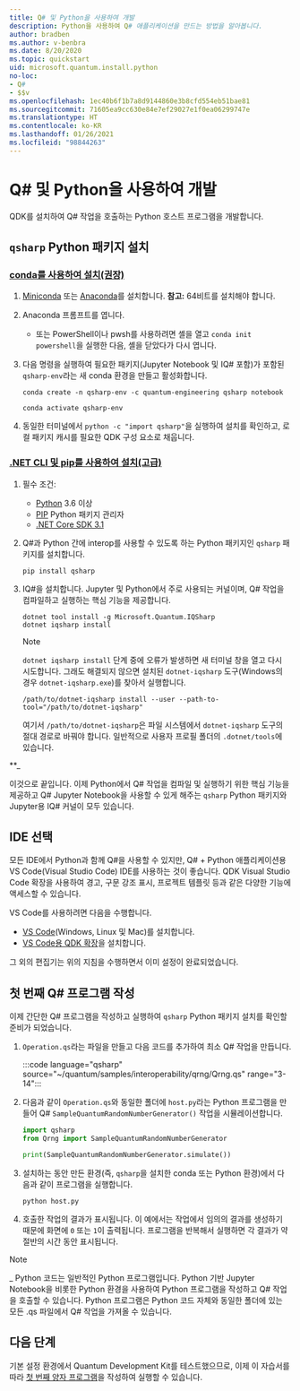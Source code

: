 ```yaml
---
title: Q# 및 Python을 사용하여 개발
description: Python을 사용하여 Q# 애플리케이션을 만드는 방법을 알아봅니다.
author: bradben
ms.author: v-benbra
ms.date: 8/20/2020
ms.topic: quickstart
uid: microsoft.quantum.install.python
no-loc:
- Q#
- $$v
ms.openlocfilehash: 1ec40b6f1b7a8d9144860e3b8cfd554eb51bae81
ms.sourcegitcommit: 71605ea9cc630e84e7ef29027e1f0ea06299747e
ms.translationtype: HT
ms.contentlocale: ko-KR
ms.lasthandoff: 01/26/2021
ms.locfileid: "98844263"
---
```

# <a name="develop-with-q-and-python"></a>Q# 및 Python을 사용하여 개발

QDK를 설치하여 Q# 작업을 호출하는 Python 호스트 프로그램을 개발합니다.

## <a name="install-the-qsharp-python-package"></a>`qsharp` Python 패키지 설치

### <a name="install-using-conda-recommended"></a>[conda를 사용하여 설치(권장)](#tab/tabid-conda)

1. [Miniconda](https://docs.conda.io/en/latest/miniconda.html) 또는 [Anaconda](https://www.anaconda.com/products/individual#Downloads)를 설치합니다. **참고:** 64비트를 설치해야 합니다.

1. Anaconda 프롬프트를 엽니다.

   - 또는 PowerShell이나 pwsh를 사용하려면 셸을 열고 `conda init powershell`을 실행한 다음, 셸을 닫았다가 다시 엽니다.

1. 다음 명령을 실행하여 필요한 패키지(Jupyter Notebook 및 IQ# 포함)가 포함된 `qsharp-env`라는 새 conda 환경을 만들고 활성화합니다.

    ```
    conda create -n qsharp-env -c quantum-engineering qsharp notebook

    conda activate qsharp-env
    ```

1. 동일한 터미널에서 `python -c "import qsharp"`을 실행하여 설치를 확인하고, 로컬 패키지 캐시를 필요한 QDK 구성 요소로 채웁니다.

### <a name="install-using-net-cli-and-pip-advanced"></a>[.NET CLI 및 pip를 사용하여 설치(고급)](#tab/tabid-dotnetcli)

1. 필수 조건:

    - [Python](https://www.python.org/downloads/) 3.6 이상
    - [PIP](https://pip.pypa.io/en/stable/installing) Python 패키지 관리자
    - [.NET Core SDK 3.1](https://dotnet.microsoft.com/download/dotnet-core/3.1)


1. Q#과 Python 간에 interop를 사용할 수 있도록 하는 Python 패키지인 `qsharp` 패키지를 설치합니다.

    ```
    pip install qsharp
    ```

1. IQ#을 설치합니다. Jupyter 및 Python에서 주로 사용되는 커널이며, Q# 작업을 컴파일하고 실행하는 핵심 기능을 제공합니다.

    ```dotnetcli
    dotnet tool install -g Microsoft.Quantum.IQSharp
    dotnet iqsharp install
    ```

    > [!NOTE]
    > `dotnet iqsharp install` 단계 중에 오류가 발생하면 새 터미널 창을 열고 다시 시도합니다.
    > 그래도 해결되지 않으면 설치된 `dotnet-iqsharp` 도구(Windows의 경우 `dotnet-iqsharp.exe`)를 찾아서 실행합니다.
    > ```
    > /path/to/dotnet-iqsharp install --user --path-to-tool="/path/to/dotnet-iqsharp"
    > ```
    > 여기서 `/path/to/dotnet-iqsharp`은 파일 시스템에서 `dotnet-iqsharp` 도구의 절대 경로로 바꿔야 합니다.
    > 일반적으로 사용자 프로필 폴더의 `.dotnet/tools`에 있습니다.
    
**_

이것으로 끝입니다. 이제 Python에서 Q# 작업을 컴파일 및 실행하기 위한 핵심 기능을 제공하고 Q# Jupyter Notebook을 사용할 수 있게 해주는 `qsharp` Python 패키지와 Jupyter용 IQ# 커널이 모두 있습니다.

## <a name="choose-your-ide"></a>IDE 선택

모든 IDE에서 Python과 함께 Q#을 사용할 수 있지만, Q# + Python 애플리케이션용 VS Code(Visual Studio Code) IDE를 사용하는 것이 좋습니다. QDK Visual Studio Code 확장을 사용하여 경고, 구문 강조 표시, 프로젝트 템플릿 등과 같은 다양한 기능에 액세스할 수 있습니다.

VS Code를 사용하려면 다음을 수행합니다.

- [VS Code](https://code.visualstudio.com/download)(Windows, Linux 및 Mac)를 설치합니다.
- [VS Code용 QDK 확장](https://marketplace.visualstudio.com/items?itemName=quantum.quantum-devkit-vscode)을 설치합니다.

그 외의 편집기는 위의 지침을 수행하면서 이미 설정이 완료되었습니다.

## <a name="write-your-first-q-program"></a>첫 번째 Q# 프로그램 작성

이제 간단한 Q# 프로그램을 작성하고 실행하여 `qsharp` Python 패키지 설치를 확인할 준비가 되었습니다.

1. `Operation.qs`라는 파일을 만들고 다음 코드를 추가하여 최소 Q# 작업을 만듭니다.

    :::code language="qsharp" source="~/quantum/samples/interoperability/qrng/Qrng.qs" range="3-14":::

1. 다음과 같이 `Operation.qs`와 동일한 폴더에 `host.py`라는 Python 프로그램을 만들어 Q# `SampleQuantumRandomNumberGenerator()` 작업을 시뮬레이션합니다.

    ```python
    import qsharp
    from Qrng import SampleQuantumRandomNumberGenerator

    print(SampleQuantumRandomNumberGenerator.simulate())
    ```

1. 설치하는 동안 만든 환경(즉, `qsharp`을 설치한 conda 또는 Python 환경)에서 다음과 같이 프로그램을 실행합니다.

    ```
    python host.py
    ```

1. 호출한 작업의 결과가 표시됩니다. 이 예에서는 작업에서 임의의 결과를 생성하기 때문에 화면에 `0` 또는 `1`이 출력됩니다. 프로그램을 반복해서 실행하면 각 결과가 약 절반의 시간 동안 표시됩니다.

> [!NOTE]
> _ Python 코드는 일반적인 Python 프로그램입니다. Python 기반 Jupyter Notebook을 비롯한 Python 환경을 사용하여 Python 프로그램을 작성하고 Q# 작업을 호출할 수 있습니다. Python 프로그램은 Python 코드 자체와 동일한 폴더에 있는 모든 .qs 파일에서 Q# 작업을 가져올 수 있습니다.

## <a name="next-steps"></a>다음 단계

기본 설정 환경에서 Quantum Development Kit를 테스트했으므로, 이제 이 자습서를 따라 [첫 번째 양자 프로그램](xref:microsoft.quantum.quickstarts.qrng)을 작성하여 실행할 수 있습니다.
